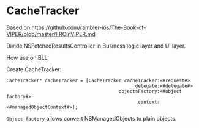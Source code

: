 # CacheTracker

Based on https://github.com/rambler-ios/The-Book-of-VIPER/blob/master/FRCInVIPER.md

Divide NSFetchedResultsController in Business logic layer and UI layer.

How use on BLL:

Create CacheTracker:
```
CacheTracker* cacheTracker = [CacheTracker cacheTracker:<#request#>
                                               delegate:<#delegate#>
                                         objectsFactory:<#object factory#>
                                                context:<#managedObjectContext#>];
```

`Object factory` allows convert NSManagedObjects to plain objects.
